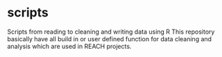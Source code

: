 # scripts
Scripts from reading to cleaning and writing data using R
This repository basically have all build in or user defined function for data cleaning and analysis which are used in REACH projects.
